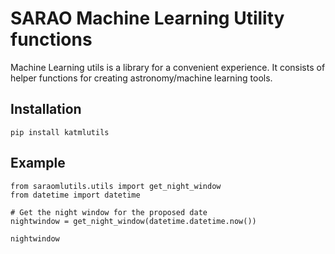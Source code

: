 # SARAO Machine Learning Utility functions 

Machine Learning utils is a library for a convenient experience. It consists of helper functions for creating astronomy/machine learning tools.

## Installation 

```
pip install katmlutils

```

## Example

```
from saraomlutils.utils import get_night_window
from datetime import datetime

# Get the night window for the proposed date
nightwindow = get_night_window(datetime.datetime.now())

nightwindow
```

